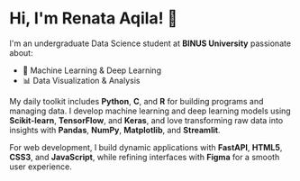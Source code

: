 # Hi, I'm Renata Aqila! 👋

I'm an undergraduate Data Science student at **BINUS University** passionate about:
- 🤖 Machine Learning & Deep Learning  
- 📊 Data Visualization & Analysis 

My daily toolkit includes **Python**, **C**, and **R** for building programs and managing data. I develop machine learning and deep learning models using **Scikit-learn**, **TensorFlow**, and **Keras**, and love transforming raw data into insights with **Pandas**, **NumPy**, **Matplotlib**, and **Streamlit**.

For web development, I build dynamic applications with **FastAPI**, **HTML5**, **CSS3**, and **JavaScript**, while refining interfaces with **Figma** for a smooth user experience.
